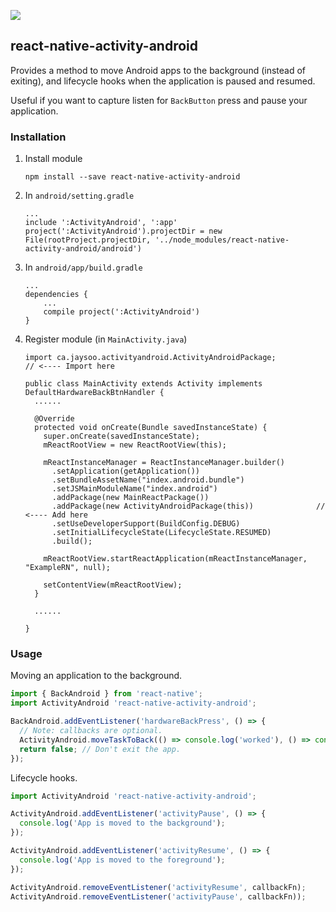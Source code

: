 ![](https://img.shields.io/npm/dm/react-native-activity-android.svg?style=flat-square)


## react-native-activity-android

Provides a method to move Android apps to the background (instead of exiting), and lifecycle hooks when
the application is paused and resumed.

Useful if you want to capture listen for `BackButton` press and pause your application.

### Installation

1. Install module

    ```
    npm install --save react-native-activity-android
    ```

2. In `android/setting.gradle`

    ```
    ...
    include ':ActivityAndroid', ':app'
    project(':ActivityAndroid').projectDir = new File(rootProject.projectDir, '../node_modules/react-native-activity-android/android')
    ```

3. In `android/app/build.gradle`

    ```
    ...
    dependencies {
        ...
        compile project(':ActivityAndroid')
    }
    ```

4. Register module (in `MainActivity.java`)

    ```
    import ca.jaysoo.activityandroid.ActivityAndroidPackage;          // <---- Import here

    public class MainActivity extends Activity implements DefaultHardwareBackBtnHandler {
      ......

      @Override
      protected void onCreate(Bundle savedInstanceState) {
        super.onCreate(savedInstanceState);
        mReactRootView = new ReactRootView(this);

        mReactInstanceManager = ReactInstanceManager.builder()
          .setApplication(getApplication())
          .setBundleAssetName("index.android.bundle")
          .setJSMainModuleName("index.android")
          .addPackage(new MainReactPackage())
          .addPackage(new ActivityAndroidPackage(this))              // <---- Add here
          .setUseDeveloperSupport(BuildConfig.DEBUG)
          .setInitialLifecycleState(LifecycleState.RESUMED)
          .build();

        mReactRootView.startReactApplication(mReactInstanceManager, "ExampleRN", null);

        setContentView(mReactRootView);
      }

      ......

    }
    ```

### Usage

Moving an application to the background.

```js
import { BackAndroid } from 'react-native';
import ActivityAndroid 'react-native-activity-android';

BackAndroid.addEventListener('hardwareBackPress', () => {
  // Note: callbacks are optional.
  ActivityAndroid.moveTaskToBack(() => console.log('worked'), () => console.log('failed'));
  return false; // Don't exit the app.
});
```

Lifecycle hooks.

```js
import ActivityAndroid 'react-native-activity-android';

ActivityAndroid.addEventListener('activityPause', () => {
  console.log('App is moved to the background');
});

ActivityAndroid.addEventListener('activityResume', () => {
  console.log('App is moved to the foreground');
});

ActivityAndroid.removeEventListener('activityResume', callbackFn);
ActivityAndroid.removeEventListener('activityPause', callbackFn));
```

